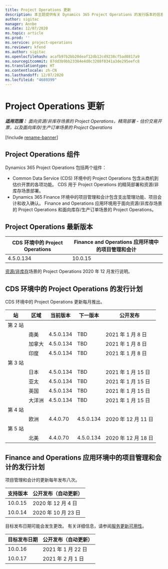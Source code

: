 ```yaml
---
title: Project Operations 更新
description: 本主题提供有关 Dynamics 365 Project Operations 的发行版本的信息。
author: sigitac
manager: Annbe
ms.date: 12/07/2020
ms.topic: article
ms.prod: ''
ms.service: project-operations
ms.reviewer: kfend
ms.author: sigitac
ms.openlocfilehash: acafb97b2bb20deaf12db12cd9238cf5ad0817a9
ms.sourcegitcommit: 87dd3b9bb23384e4d0c3208f0341a3de295eefc8
ms.translationtype: HT
ms.contentlocale: zh-CN
ms.lasthandoff: 12/07/2020
ms.locfileid: "4689399"
---
```

# <a name="project-operations-updates"></a>Project Operations 更新

_**适用范围：** 面向资源/非库存场景的 Project Operations，精简部署 - 估价交易开票，以及面向库存/生产订单场景的 Project Operations_

[!include [rename-banner](~/includes/cc-data-platform-banner.md)]

## <a name="project-operations-components"></a>Project Operations 组件

Dynamics 365 Project Operations 包括两个组件：

- Common Data Service (CDS) 环境中的 Project Operations 包含从商机到估价开票的各项功能。 CDS 用于 Project Operations 的精简部署和资源/非库存场景部署。
- Dynamics 365 Finance 环境中的项目管理和会计包含支出管理功能、项目会计和收入确认。 Finance and Operations 应用环境用于面向资源/非库存场景的 Project Operations 和面向库存/生产订单场景的 Project Operations。

## <a name="project-operations-latest-version"></a>Project Operations 最新版本

| CDS 环境中的 Project Operations | Finance and Operations 应用环境中的项目管理和会计 |
| --- | --- |
| 4.5.0.134 | 10.0.15 |

[资源/非库存](whats-new-dec-2020-resource-based.md)场景的 Project Operations 2020 年 12 月发行说明。

## <a name="release-schedule-for-project-operations-on-cds-environment"></a>CDS 环境中的 Project Operations 的发行计划

CDS 环境中的 Project Operations 更新每月推出。 

| 站   | 区域        | 当前版本 | 下一版本 | 公开发布 |
|-----------|---------------|-----------------|--------------|---------------------|
| 第 2 站 |   &nbsp;      |    &nbsp;       | &nbsp;       |      &nbsp;         |
|   &nbsp;  | 南美 |  4.5.0.134       | TBD     | 2021 年 1 月 8 日           |
|    &nbsp; | 加拿大        |  4.5.0.134       | TBD     | 2021 年 1 月 8 日          |
|   &nbsp;  | 印度         |  4.5.0.134       | TBD     | 2021 年 1 月 8 日           |
| 第 3 站  |      &nbsp;   |     &nbsp;      |     &nbsp;   |      &nbsp;         |
|   &nbsp;  | 日本         |  4.5.0.134       | TBD     | 2021 年 1 月 15 日           |
|   &nbsp;  | 亚太  |  4.5.0.134       | TBD     | 2021 年 1 月 15 日           |
|   &nbsp;  | 英国 |  4.5.0.134       | TBD     | 2021 年 1 月 15 日           |
|   &nbsp;  | 大洋洲       |  4.5.0.134       | TBD     | 2021 年 1 月 15 日           |
| 第 4 站 |     &nbsp;    |     &nbsp;      |     &nbsp;   |      &nbsp;         |
|   &nbsp;  | 欧洲        |  4.4.0.70       | 4.5.0.134     | 2020 年 12 月 11 日           |
| 第 5 站 |     &nbsp;    |     &nbsp;      |     &nbsp;   |      &nbsp;         |
|   &nbsp;  | 北美 |  4.4.0.70       | 4.5.0.134     | 2020 年 12 月 18 日           |

## <a name="release-schedule-for-project-management-and-accounting-in-the-finance-and-operations-apps-environment"></a>Finance and Operations 应用环境中的项目管理和会计的发行计划

项目管理和会计的更新每年发布八次。

| 支持版本 | 公开发布（自动更新） |
| --- | --- |
| 10.0.15 | 2020 年 12 月 4 日 |
| 10.0.14 | 2020 年 10 月 23 日 |

目标发布日期可能会发生更改。 有关详细信息，请参阅[服务更新可用性](https://docs.microsoft.com/dynamics365/fin-ops-core/fin-ops/get-started/public-preview-releases?toc=/dynamics365/finance/toc.json)。

| 目标发布日期 | 公开发布（自动更新） |
| --- | --- |
| 10.0.16 | 2021 年 1 月 22 日 |
| 10.0.17 | 2021 年 2 月 1 日 |

